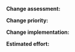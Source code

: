 **Change assessment:** 
<Say what needs to be done e.g. Relatively simple to implement as a file name table is available. Requires the design and implementation of a display field. No changes to associated components are required.>

**Change priority:**
<The change priority e.g. Critical. Common. Blocker. UI tweak etc.>

**Change implementation:**
<Say if you have anything to add about implementation details add them here if not leave blank>

**Estimated effort:**
<Estimated effort e.g. half a day or four hours you can use numbers if you want>